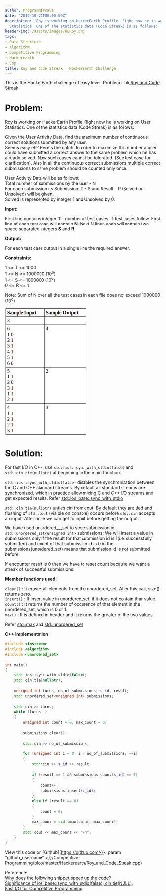 ```yaml
---
author: Programmercave
date: "2019-10-24T00:00:00Z"
description: 'Roy is working on HackerEarth Profile. Right now he is working on User
  Statistics. One of the statistics data (Code Streak) is as follows:'
header-img: /assets/images/HERoy.png
tags:
- Data-Structure
- Algorithm
- Competitive-Programming
- Hackerearth
- Cpp
title: Roy and Code Streak | HackerEarth Challenge
---
```




This is the HackerEarth challenge of easy level. Problem Link[ Roy and Code Streak](https://www.hackerearth.com/problem/algorithm/roy-and-code-streak/).

# Problem:

Roy is working on HackerEarth Profile. Right now he is working on User Statistics.
One of the statistics data (Code Streak) is as follows:

Given the User Activity Data, find the maximum number of continuous correct solutions submitted by any user.<br/>
Seems easy eh? Here's the catch! In order to maximize this number a user could have submitted a correct answer to the same problem which he has already solved. Now such cases cannot be tolerated. (See test case for clarification). 
Also in all the continuous correct submissions multiple correct submissions to same problem should be counted only once.

User Activity Data will be as follows:<br/>
Total number of submissions by the user - N<br/>
For each submission its Submission ID - S and Result - R (Solved or Unsolved) will be given.<br/>
Solved is represented by integer 1 and Unsolved by 0. <br/>

**Input:**

First line contains integer **T** - number of test cases. T test cases follow. First line of each test case will contain **N**. Next N lines each will contain two space separated integers **S** and **R**.

**Output:**

For each test case output in a single line the required answer.

**Constraints:**

1 <= T <= 1000<br/>
1 <= N <= 1000000 (10<sup>6</sup>)<br/>
1 <= S <= 1000000 (10<sup>6</sup>)<br/>
0 <= R <= 1

Note: Sum of N over all the test cases in each file does not exceed 1000000 (10<sup>6</sup>) 

![Sample](/assets/images/HERoy.png)

# Solution:

For fast I/O in C++, use `std::ios::sync_with_stdio(false)` and `std::cin.tie(nullptr)` at beginning in the main function.

`std::ios::sync_with_stdio(false)` disables the synchronization between the C and C++ standard streams. By default all standard streams are synchronized, which in practice allow mixing C and C++ I/O streams and get expected results. Refer [std::ios_base::sync_with_stdio](https://en.cppreference.com/w/cpp/io/ios_base/sync_with_stdio)

`std::cin.tie(nullptr)` unties cin from cout. By default they are tied and flushing of `std::cout` (visible on console) occurs before `std::cin` accepts an input. After untie we can get to input before getting the output.

We have used unordered___set to store submission id. `std::unordered_set<unsigned int>` submissions; We will insert a value in submissions only if the result for that submission id is 1(i.e. successfully submitted) and count of that submission id is 0 in the submissions(unordered_set) means that submission id is not submitted before.

If encounter result is 0 then we have to reset count because we want a streak of successful submissions.

**Member functions used:**

`clear()` : It erases all elements from the unordered_set. After this call, size() returns zero. <br/>
`insert()` : It insert value in unordered_set, if it does not contain thar value.<br/>
`count()` : It returns the number of occurence of that element in the unordered_set, which is 0 or 1.<br/>
`max()` : It is defined in header <algorithm> and it returns the greater of the two values.<br/>
    
Refer [std::max](https://en.cppreference.com/w/cpp/algorithm/max) and [std::unordered_set](https://en.cppreference.com/w/cpp/container/unordered_set)


**C++ implementation**

```cpp
#include <iostream>
#include <algorithm>
#include <unordered_set>

int main() 
{
    std::ios::sync_with_stdio(false);
    std::cin.tie(nullptr);

    unsigned int turns, no_of_submissions, s_id, result;
    std::unordered_set<unsigned int> submissions;

    std::cin >> turns;
    while (turns--) 
    {
        unsigned int count = 0, max_count = 0;

        submissions.clear();

        std::cin >> no_of_submissions;

        for (unsigned int i = 0; i < no_of_submissions; ++i) 
        {
            std::cin >> s_id >> result;

            if (result == 1 && submissions.count(s_id) == 0)
            {
                count++;
                submissions.insert(s_id);
            }
            else if (result == 0)
            {
                count = 0;
            }
            max_count = std::max(count, max_count);
        }
        std::cout << max_count << "\n";
    }
}
```

View this code on [Github](https://github.com/{{< param "github_username" >}}/Competitive-Programming/blob/master/Hackerearth/Roy_and_Code_Streak.cpp)

Reference:<br/>
[Why does the following snippet speed up the code?](https://stackoverflow.com/questions/48367983/why-does-the-following-snippet-speed-up-the-code)<br/>
[Significance of ios_base::sync_with_stdio(false); cin.tie(NULL);](https://stackoverflow.com/questions/31162367/significance-of-ios-basesync-with-stdiofalse-cin-tienull)<br/>
[Fast I/O for Competitive Programming](https://www.geeksforgeeks.org/fast-io-for-competitive-programming/)<br/>
